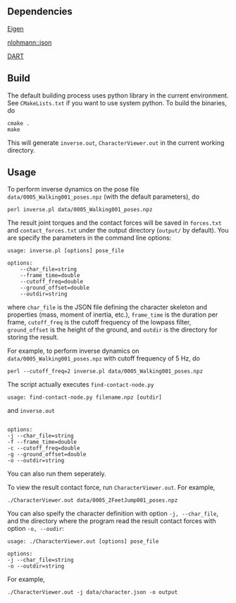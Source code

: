 ## Dependencies

[Eigen](https://eigen.tuxfamily.org/index.php?title=Main_Page)

[nlohmann::json](https://github.com/nlohmann/json)

[DART](https://dartsim.github.io/)


## Build

The default building process uses python library in the current environment. See `CMakeLists.txt` if you want to use system python. To build the binaries, do
```
cmake .
make
```
This will generate `inverse.out`, `CharacterViewer.out` in the current working directory.

## Usage

To perform inverse dynamics on the pose file `data/0005_Walking001_poses.npz` (with the default parameters), do
```
perl inverse.pl data/0005_Walking001_poses.npz
```
The result joint torques and the contact forces will be saved in `forces.txt` and `contact_forces.txt` under the output directory (`output/` by default).
You are specify the parameters in the command line options:
```
usage: inverse.pl [options] pose_file

options:
    --char_file=string
    --frame_time=double
    --cutoff_freq=double
    --ground_offset=double
    --outdir=string

```
where `char_file` is the JSON file defining the character skeleton and properties (mass, moment of inertia, etc.), `frame_time` is the duration per frame, `cutoff_freq` is the cutoff frequency of the lowpass filter, `ground_offset` is the height of the ground, and `outdir` is the directory for storing the result.

For example, to perform inverse dynamics on `data/0005_Walking001_poses.npz` with cutoff frequency of 5 Hz, do
```
perl --cutoff_freq=2 inverse.pl data/0005_Walking001_poses.npz
```
The script actually executes `find-contact-node.py`
```
usage: find-contact-node.py filename.npz [outdir]
```
and `inverse.out`
```

options:
-j --char_file=string
-f --frame_time=double
-c --cutoff_freq=double
-g --ground_offset=double
-o --outdir=string
```
You can also run them seperately.

To view the result contact force, run `CharacterViewer.out`. For example,
```
./CharacterViewer.out data/0005_2FeetJump001_poses.npz
```
You can also speify the character definition with option `-j, --char_file`, and the directory where the program read the result contact forces with option `-o, --oudir`:
```
usage: ./CharacterViewer.out [options] pose_file

options:
-j --char_file=string
-o --outdir=string
```
For example,
```
./CharacterViewer.out -j data/character.json -o output
```
